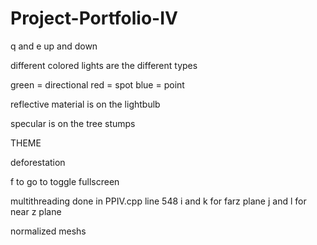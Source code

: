 # Project-Portfolio-IV

q and e up and down

different colored lights are the different types

green = directional
red = spot
blue = point


reflective material is on the lightbulb

specular is on the tree stumps

THEME

deforestation

f to go to toggle fullscreen

multithreading done in PPIV.cpp line 548
i and k for farz plane
j and l for near z plane

normalized meshs